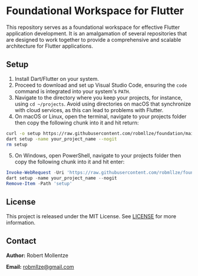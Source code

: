 # Foundational Workspace for Flutter

This repository serves as a foundational workspace for effective Flutter application development. It is an amalgamation of several repositories that are designed to work together to provide a comprehensive and scalable architecture for Flutter applications.

## Setup

1. Install Dart/Flutter on your system.
2. Proceed to download and set up Visual Studio Code, ensuring the `code` command is integrated into your system's `PATH`.
3. Navigate to the directory where you keep your projects, for instance, using `cd ~/projects`. Avoid using directories on macOS that synchronize with cloud services, as this can lead to problems with Flutter.
4. On macOS or Linux, open the terminal, navigate to your projects folder then copy the following chunk into it and hit return:
```bash
curl -o setup https://raw.githubusercontent.com/robmllze/foundation/main/setup.dart
dart setup -name your_project_name --nogit
rm setup
```
5. On Windows, open PowerShell, navigate to your projects folder then copy the following chunk into it and hit enter:
```powershell
Invoke-WebRequest -Uri 'https://raw.githubusercontent.com/robmllze/foundation/main/setup.dart' -OutFile 'setup'
dart setup -name your_project_name --nogit
Remove-Item -Path 'setup'
```

## License

This project is released under the MIT License. See [LICENSE](https://raw.githubusercontent.com/robmllze/foundation/main/LICENSE) for more information.

## Contact

**Author:** Robert Mollentze

**Email:** robmllze@gmail.com
